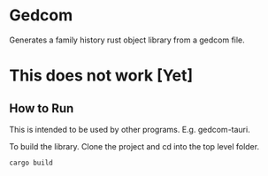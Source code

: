 # Gedcom
Generates a family history rust object library from a gedcom file.

# This does not work [Yet]

## How to Run

This is intended to be used by other programs.
E.g. gedcom-tauri.

To build the library.
Clone the project and cd into the top level folder.
```bash
cargo build
```

